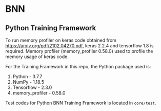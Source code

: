# BNN
## Python Training Framework
To run memory profiler on keras code obtained from https://arxiv.org/pdf/2102.04270.pdf, keras 2.2.4 and tensorflow 1.8 is required. Memory profiler (memory_profiler 0.58.0) used to profile the memory usage of keras code.

For the Training Framework in this repo, the Python package used is:
1. Python - 3.7.7
2. NumPy - 1.18.5
3. Tensorflow - 2.3.0
4. memory_profiler - 0.58.0

Test codes for Python BNN Training Framework is located in `core/test`. 
